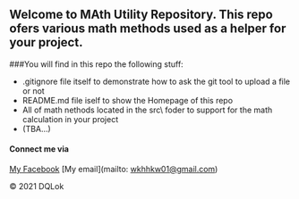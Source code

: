 ## Welcome to MAth Utility Repository. This repo ofers various math methods used as a helper for your project. 

###You will find in this repo the following stuff:
* .gitignore file itself to demonstrate how to ask the git tool to upload a file or not
* README.md file iself to show the Homepage of this repo
* All of math nethods located in the src\ foder to support for the math calculation in your project
* (TBA...)

#### Connect me via
[My Facebook]()
[My email](mailto: wkhhkw01@gmail.com)

© 2021 DQLok